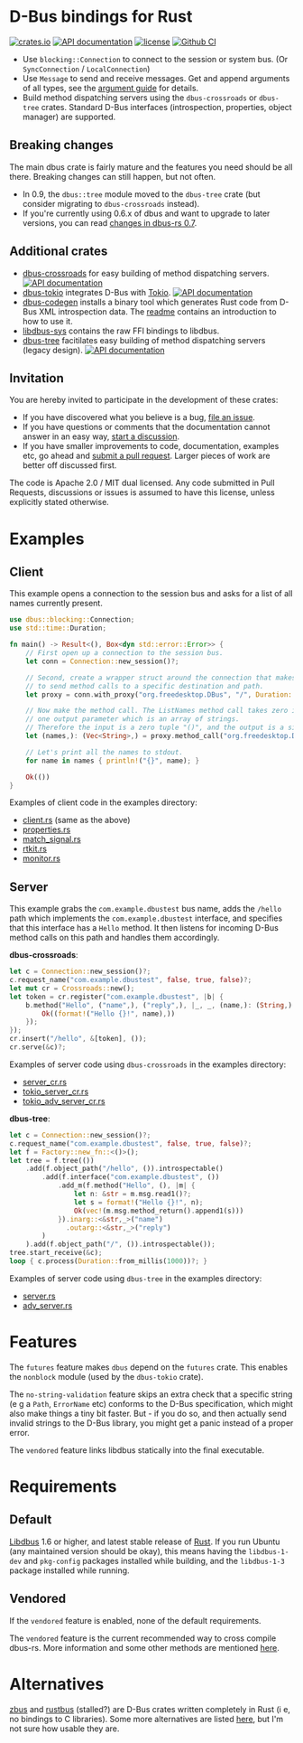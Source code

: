 D-Bus bindings for Rust
=======================

[![crates.io](https://img.shields.io/crates/v/dbus.svg)](https://crates.io/crates/dbus)
[![API documentation](https://docs.rs/dbus/badge.svg)](https://docs.rs/dbus)
[![license](https://img.shields.io/crates/l/dbus.svg)](https://crates.io/crates/dbus)
[![Github CI](https://github.com/diwic/dbus-rs/actions/workflows/dbus-rs-github-ci.yml/badge.svg)](https://github.com/diwic/dbus-rs/actions/workflows/dbus-rs-github-ci.yml/badge.svg)

 * Use `blocking::Connection` to connect to the session or system bus. (Or `SyncConnection` / `LocalConnection`)
 * Use `Message` to send and receive messages. Get and append arguments of all types, see the [argument guide](dbus/examples/argument_guide.md) for details.
 * Build method dispatching servers using the `dbus-crossroads` or `dbus-tree` crates.
   Standard D-Bus interfaces (introspection, properties, object manager) are supported.

Breaking changes
----------------

The main dbus crate is fairly mature and the features you need should be all there. Breaking changes can still happen, but not often.

 * In 0.9, the `dbus::tree` module moved to the `dbus-tree` crate (but consider migrating to `dbus-crossroads` instead).
 * If you're currently using 0.6.x of dbus and want to upgrade to later versions, you can read [changes in dbus-rs 0.7](dbus/changes-in-0.7.md).


Additional crates
-----------------

 * [dbus-crossroads](http://crates.io/crates/dbus-crossroads/) for easy building of method
    dispatching servers. [![API documentation](https://docs.rs/dbus-crossroads/badge.svg)](https://docs.rs/dbus-crossroads)
 * [dbus-tokio](http://crates.io/crates/dbus-tokio/) integrates D-Bus with [Tokio](http://tokio.rs). [![API documentation](https://docs.rs/dbus-tokio/badge.svg)](https://docs.rs/dbus-tokio)
 * [dbus-codegen](http://crates.io/crates/dbus-codegen/) installs a binary tool which generates Rust code from D-Bus XML introspection data. The [readme](https://github.com/diwic/dbus-rs/tree/master/dbus-codegen) contains an introduction to how to use it.
 * [libdbus-sys](http://crates.io/crates/libdbus-sys/) contains the raw FFI bindings to libdbus.
 * [dbus-tree](http://crates.io/crates/dbus-tree/) facitilates easy building of method
    dispatching servers (legacy design). [![API documentation](https://docs.rs/dbus-tree/badge.svg)](https://docs.rs/dbus-tree)

Invitation
----------

You are hereby invited to participate in the development of these crates:

 * If you have discovered what you believe is a bug, [file an issue](https://github.com/diwic/dbus-rs/issues).
 * If you have questions or comments that the documentation cannot answer in an easy way, [start a discussion](https://github.com/diwic/dbus-rs/discussions).
 * If you have smaller improvements to code, documentation, examples etc, go ahead and [submit a pull request](https://github.com/diwic/dbus-rs/pulls).
   Larger pieces of work are better off discussed first.

The code is Apache 2.0 / MIT dual licensed. Any code submitted in Pull Requests, discussions or issues is assumed to have this license,
unless explicitly stated otherwise.


Examples
========

Client
------

This example opens a connection to the session bus and asks for a list of all names currently present.

```rust
use dbus::blocking::Connection;
use std::time::Duration;

fn main() -> Result<(), Box<dyn std::error::Error>> {
    // First open up a connection to the session bus.
    let conn = Connection::new_session()?;

    // Second, create a wrapper struct around the connection that makes it easy
    // to send method calls to a specific destination and path.
    let proxy = conn.with_proxy("org.freedesktop.DBus", "/", Duration::from_millis(5000));

    // Now make the method call. The ListNames method call takes zero input parameters and
    // one output parameter which is an array of strings.
    // Therefore the input is a zero tuple "()", and the output is a single tuple "(names,)".
    let (names,): (Vec<String>,) = proxy.method_call("org.freedesktop.DBus", "ListNames", ())?;

    // Let's print all the names to stdout.
    for name in names { println!("{}", name); }

    Ok(())
}
```

Examples of client code in the examples directory:

 * [client.rs](https://github.com/diwic/dbus-rs/tree/master/dbus/examples/client.rs) (same as the above)
 * [properties.rs](https://github.com/diwic/dbus-rs/tree/master/dbus/examples/properties.rs)
 * [match_signal.rs](https://github.com/diwic/dbus-rs/tree/master/dbus/examples/match_signal.rs)
 * [rtkit.rs](https://github.com/diwic/dbus-rs/tree/master/dbus/examples/rtkit.rs)
 * [monitor.rs](https://github.com/diwic/dbus-rs/tree/master/dbus/examples/monitor.rs)

Server
------

This example grabs the `com.example.dbustest` bus name, adds the `/hello` path
which implements the `com.example.dbustest` interface, and specifies that this
interface has a `Hello` method.
It then listens for incoming D-Bus method calls on this path and handles them accordingly.

**dbus-crossroads**:

```rust
let c = Connection::new_session()?;
c.request_name("com.example.dbustest", false, true, false)?;
let mut cr = Crossroads::new();
let token = cr.register("com.example.dbustest", |b| {
    b.method("Hello", ("name",), ("reply",), |_, _, (name,): (String,)| {
        Ok((format!("Hello {}!", name),))
    });
});
cr.insert("/hello", &[token], ());
cr.serve(&c)?;
```

Examples of server code using `dbus-crossroads` in the examples directory:

 * [server_cr.rs](https://github.com/diwic/dbus-rs/blob/master/dbus-crossroads/examples/server_cr.rs)
 * [tokio_server_cr.rs](https://github.com/diwic/dbus-rs/blob/master/dbus-tokio/examples/tokio_server_cr.rs)
 * [tokio_adv_server_cr.rs](https://github.com/diwic/dbus-rs/blob/master/dbus-tokio/examples/tokio_adv_server_cr.rs)

**dbus-tree**:

```rust
let c = Connection::new_session()?;
c.request_name("com.example.dbustest", false, true, false)?;
let f = Factory::new_fn::<()>();
let tree = f.tree(())
    .add(f.object_path("/hello", ()).introspectable()
        .add(f.interface("com.example.dbustest", ())
            .add_m(f.method("Hello", (), |m| {
                let n: &str = m.msg.read1()?;
                let s = format!("Hello {}!", n);
                Ok(vec!(m.msg.method_return().append1(s)))
            }).inarg::<&str,_>("name")
              .outarg::<&str,_>("reply")
        )
    ).add(f.object_path("/", ()).introspectable());
tree.start_receive(&c);
loop { c.process(Duration::from_millis(1000))?; }
```

Examples of server code using `dbus-tree` in the examples directory:

 * [server.rs](https://github.com/diwic/dbus-rs/tree/master/dbus-tree/examples/server.rs)
 * [adv_server.rs](https://github.com/diwic/dbus-rs/tree/master/dbus-tree/examples/adv_server.rs)

Features
========

The `futures` feature makes `dbus` depend on the `futures` crate. This enables the `nonblock` module (used by the `dbus-tokio` crate).

The `no-string-validation` feature skips an extra check that a specific string (e g a `Path`, `ErrorName` etc) conforms to the D-Bus specification, which might also make things a tiny bit faster. But - if you do so, and then actually send invalid strings to the D-Bus library, you might get a panic instead of a proper error.

The `vendored` feature links libdbus statically into the final executable.

Requirements
============

Default
-------
[Libdbus](https://dbus.freedesktop.org/releases/dbus/) 1.6 or higher, and latest stable release of [Rust](https://www.rust-lang.org/). If you run Ubuntu (any maintained version should be okay), this means having the `libdbus-1-dev` and `pkg-config` packages installed while building, and the `libdbus-1-3` package installed while running.

Vendored
--------
If the `vendored` feature is enabled, none of the default requirements.

The `vendored` feature is the current recommended way to cross compile dbus-rs. More information and some other methods are mentioned [here](https://github.com/diwic/dbus-rs/blob/master/libdbus-sys/cross_compile.md).

Alternatives
============

[zbus](https://gitlab.freedesktop.org/dbus/zbus) and [rustbus](https://github.com/KillingSpark/rustbus) (stalled?) are D-Bus crates
written completely in Rust (i e, no bindings to C libraries).
Some more alternatives are listed [here](https://github.com/KillingSpark/rust-dbus-comparisons), but I'm not sure how usable they are.
